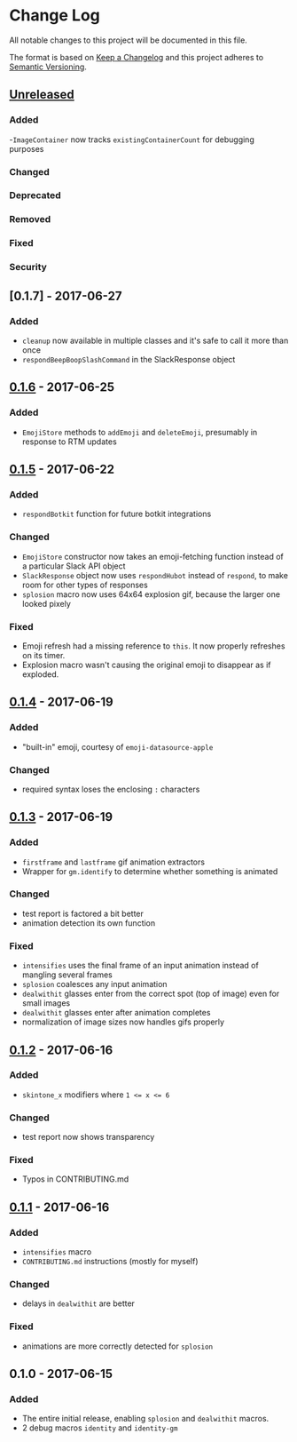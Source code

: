 # Change Log
All notable changes to this project will be documented in this file.

The format is based on [Keep a Changelog](http://keepachangelog.com/)
and this project adheres to [Semantic Versioning](http://semver.org/).

## [Unreleased]
### Added
-`ImageContainer` now tracks `existingContainerCount` for debugging purposes

### Changed

### Deprecated

### Removed

### Fixed

### Security


## [0.1.7] - 2017-06-27
### Added
- `cleanup` now available in multiple classes and it's safe to call it more than once
- `respondBeepBoopSlashCommand` in the SlackResponse object

## [0.1.6] - 2017-06-25
### Added
- `EmojiStore` methods to `addEmoji` and `deleteEmoji`, presumably in response to RTM updates

## [0.1.5] - 2017-06-22
### Added
- `respondBotkit` function for future botkit integrations

### Changed
- `EmojiStore` constructor now takes an emoji-fetching function instead of a particular Slack API object
- `SlackResponse` object now uses `respondHubot` instead of `respond`, to make room for other types of responses
- `splosion` macro now uses 64x64 explosion gif, because the larger one looked pixely

### Fixed
- Emoji refresh had a missing reference to `this`.  It now properly refreshes on its timer.
- Explosion macro wasn't causing the original emoji to disappear as if exploded.


## [0.1.4] - 2017-06-19
### Added
- "built-in" emoji, courtesy of `emoji-datasource-apple`

### Changed
- required syntax loses the enclosing `:` characters


## [0.1.3] - 2017-06-19
### Added
- `firstframe` and `lastframe` gif animation extractors
- Wrapper for `gm.identify` to determine whether something is animated

### Changed
- test report is factored a bit better
- animation detection its own function

### Fixed
- `intensifies` uses the final frame of an input animation instead of mangling several frames
- `splosion` coalesces any input animation
- `dealwithit` glasses enter from the correct spot (top of image) even for small images
- `dealwithit` glasses enter after animation completes
- normalization of image sizes now handles gifs properly


## [0.1.2] - 2017-06-16
### Added
- `skintone_x` modifiers where `1 <= x <= 6`

### Changed
- test report now shows transparency

### Fixed
- Typos in CONTRIBUTING.md


## [0.1.1] - 2017-06-16
### Added
- `intensifies` macro
- `CONTRIBUTING.md` instructions (mostly for myself)

### Changed
- delays in `dealwithit` are better

### Fixed
- animations are more correctly detected for `splosion`

## 0.1.0 - 2017-06-15
### Added
- The entire initial release, enabling `splosion` and `dealwithit` macros.
- 2 debug macros `identity` and `identity-gm`

[Unreleased]: https://github.com/ifreecarve/macramoji/compare/v0.1.7...HEAD
[0.1.6]: https://github.com/ifreecarve/macramoji/compare/v0.1.6...v0.1.7
[0.1.5]: https://github.com/ifreecarve/macramoji/compare/v0.1.5...v0.1.6
[0.1.5]: https://github.com/ifreecarve/macramoji/compare/v0.1.4...v0.1.5
[0.1.4]: https://github.com/ifreecarve/macramoji/compare/v0.1.3...v0.1.4
[0.1.3]: https://github.com/ifreecarve/macramoji/compare/v0.1.2...v0.1.3
[0.1.2]: https://github.com/ifreecarve/macramoji/compare/v0.1.1...v0.1.2
[0.1.1]: https://github.com/ifreecarve/macramoji/compare/v0.1.0...v0.1.1
